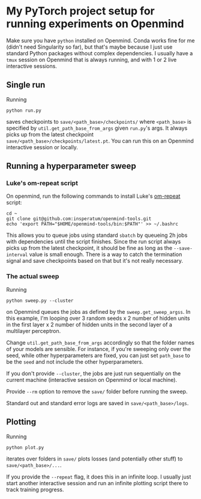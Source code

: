 # My PyTorch project setup for running experiments on Openmind

Make sure you have `python` installed on Openmind.
Conda works fine for me (didn't need Singularity so far), but that's maybe because I just use standard Python packages without complex dependencies.
I usually have a `tmux` session on Openmind that is always running, and with 1 or 2 live interactive sessions.

## Single run

Running
```
python run.py
```
saves checkpoints to `save/<path_base>/checkpoints/` where `<path_base>` is specified by `util.get_path_base_from_args` given `run.py`'s args.
It always picks up from the latest checkpoint `save/<path_base>/checkpoints/latest.pt`.
You can run this on an Openmind interactive session or locally.

## Running a hyperparameter sweep

### Luke's om-repeat script
On openmind, run the following commands to install Luke's [om-repeat](https://github.com/insperatum/openmind-tools) script:

```
cd ~
git clone git@github.com:insperatum/openmind-tools.git
echo 'export PATH="$HOME/openmind-tools/bin:$PATH"' >> ~/.bashrc
```

This allows you to queue jobs using standard `sbatch` by queueing 2h jobs with dependencies until the script finishes.
Since the run script always picks up from the latest checkpoint, it should be fine as long as the `--save-interval` value is small enough.
There is a way to catch the termination signal and save checkpoints based on that but it's not really necessary.

### The actual sweep
Running
```
python sweep.py --cluster
```
on Openmind queues the jobs as defined by the `sweep.get_sweep_argss`.
In this example, I'm looping over 3 random seeds x 2 number of hidden units in the first layer x 2 number of hidden units in the second layer of a multilayer perceptron.

Change `util.get_path_base_from_args` accordingly so that the folder names of your models are sensible.
For instance, if you're sweeping only over the seed, while other hyperparameters are fixed, you can just set `path_base` to be the `seed` and not include the other hyperparameters.

If you don't provide `--cluster`, the jobs are just run sequentially on the current machine (interactive session on Openmind or local machine).

Provide `--rm` option to remove the `save/` folder before running the sweep.

Standard out and standard error logs are saved in `save/<path_base>/logs`.


## Plotting

Running
```
python plot.py
```
iterates over folders in `save/` plots losses (and potentially other stuff) to `save/<path_base>/...`.

If you provide the `--repeat` flag, it does this in an infinite loop.
I usually just start another interactive session and run an infinite plotting script there to track training progress.